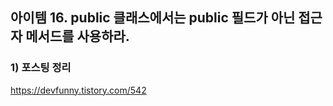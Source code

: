 ## 아이템 16. public 클래스에서는 public 필드가 아닌 접근자 메서드를 사용하라.

### 1) 포스팅 정리
https://devfunny.tistory.com/542
